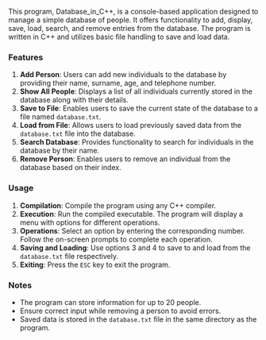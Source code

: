 

This program, Database_in_C++, is a console-based application designed to manage a simple database of people. It offers functionality to add, display, save, load, search, and remove entries from the database. The program is written in C++ and utilizes basic file handling to save and load data.

### Features
1. **Add Person**: Users can add new individuals to the database by providing their name, surname, age, and telephone number.
2. **Show All People**: Displays a list of all individuals currently stored in the database along with their details.
3. **Save to File**: Enables users to save the current state of the database to a file named `database.txt`.
4. **Load from File**: Allows users to load previously saved data from the `database.txt` file into the database.
5. **Search Database**: Provides functionality to search for individuals in the database by their name.
6. **Remove Person**: Enables users to remove an individual from the database based on their index.

### Usage
1. **Compilation**: Compile the program using any C++ compiler.
2. **Execution**: Run the compiled executable. The program will display a menu with options for different operations.
3. **Operations**: Select an option by entering the corresponding number. Follow the on-screen prompts to complete each operation.
4. **Saving and Loading**: Use options 3 and 4 to save to and load from the `database.txt` file respectively.
5. **Exiting**: Press the `ESC` key to exit the program.

### Notes
- The program can store information for up to 20 people.
- Ensure correct input while removing a person to avoid errors.
- Saved data is stored in the `database.txt` file in the same directory as the program.

